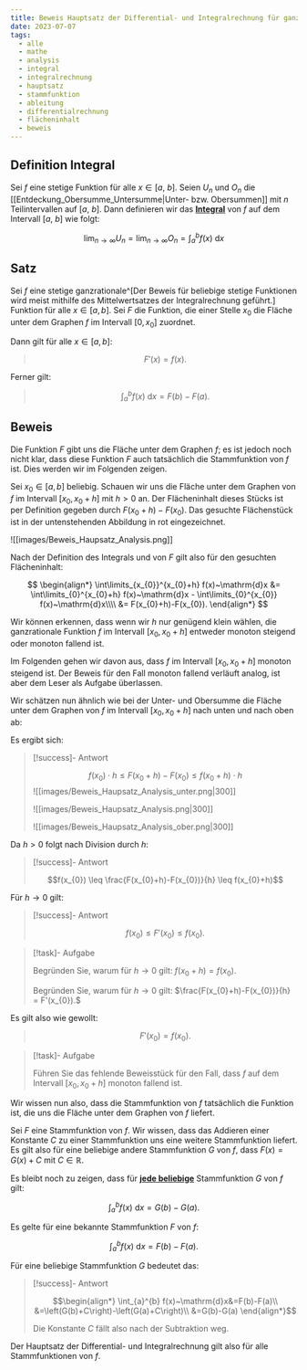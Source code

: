 ```yaml
---
title: Beweis Hauptsatz der Differential- und Integralrechnung für ganzrationale Funktionen
date: 2023-07-07
tags:
  - alle
  - mathe
  - analysis
  - integral
  - integralrechnung
  - hauptsatz
  - stammfunktion
  - ableitung
  - differentialrechnung
  - flächeninhalt
  - beweis
---
```


## Definition Integral

Sei $f$ eine stetige Funktion für alle $x\in[a,~b]$.
Seien $U_{n}$ und $O_{n}$ die [[Entdeckung_Obersumme_Untersumme|Unter- bzw. Obersummen]] mit $n$ Teilintervallen auf $[a,~b]$. 
Dann definieren wir das <u>**Integral**</u> von $f$ auf dem Intervall $[a,~b]$ wie folgt:

$$\lim_{n\to\infty} U_{n} = \lim_{n\to\infty} O_{n} = \int_{a}^{b} f(x)~\mathrm{d}x$$

## Satz

Sei $f$ eine stetige ganzrationale^[Der Beweis für beliebige stetige Funktionen wird meist mithilfe des Mittelwertsatzes der Integralrechnung geführt.] Funktion für alle $x\in[a,b]$.
Sei $F$ die Funktion, die einer Stelle $x_{0}$ die Fläche unter dem Graphen $f$ im Intervall $[0,x_{0}]$ zuordnet.

Dann gilt für alle $x\in[a,b]$:
>$$F'(x)=f(x).$$  

Ferner gilt:

>$$\int_{a}^{b} f(x)~\mathrm{d}x=F(b)-F(a).$$

## Beweis

Die Funktion $F$ gibt uns die Fläche unter dem Graphen $f$; es ist jedoch noch nicht klar, dass diese Funktion $F$ auch tatsächlich die Stammfunktion von $f$ ist. Dies werden wir im Folgenden zeigen.

Sei $x_{0}\in[a,b]$ beliebig. Schauen wir uns die Fläche unter dem Graphen von $f$ im Intervall $[x_{0},x_{0}+h]$ mit $h>0$ an. Der Flächeninhalt dieses Stücks ist per Definition gegeben durch $F(x_{0}+h)-F(x_{0})$. Das gesuchte Flächenstück ist in der untenstehenden Abbildung in rot eingezeichnet.

![[images/Beweis_Haupsatz_Analysis.png]]

Nach der Definition des Integrals und von $F$ gilt also für den gesuchten Flächeninhalt:

$$
\begin{align*}
\int\limits_{x_{0}}^{x_{0}+h} f(x)~\mathrm{d}x &= \int\limits_{0}^{x_{0}+h} f(x)~\mathrm{d}x - \int\limits_{0}^{x_{0}} f(x)~\mathrm{d}x\\\\
&= F(x_{0}+h)-F(x_{0}).
\end{align*}
$$

Wir können erkennen, dass wenn wir $h$ nur genügend klein wählen, die ganzrationale Funktion $f$ im Intervall $[x_{0},x_{0}+h]$ entweder monoton steigend oder monoton fallend ist.

Im Folgenden gehen wir davon aus, dass $f$ im Intervall $[x_{0},x_{0}+h]$ monoton steigend ist. Der Beweis für den Fall monoton fallend verläuft analog, ist aber dem Leser als Aufgabe überlassen.

Wir schätzen nun ähnlich wie bei der Unter- und Obersumme die Fläche unter dem Graphen von $f$ im Intervall $[x_{0},x_{0}+h]$ nach unten und nach oben ab:


Es ergibt sich:

>[!success]- Antwort
>
>$$f(x_{0}) \cdot h \leq F(x_{0}+h)-F(x_{0}) \leq f(x_{0}+h) \cdot h$$
>![[images/Beweis_Haupsatz_Analysis_unter.png|300]] 
>
>![[images/Beweis_Haupsatz_Analysis.png|300]] 
>
>![[images/Beweis_Haupsatz_Analysis_ober.png|300]]

Da $h>0$ folgt nach Division durch $h$:

>[!success]- Antwort
>
>$$f(x_{0}) \leq \frac{F(x_{0}+h)-F(x_{0})}{h} \leq f(x_{0}+h)$$

Für $h \to 0$ gilt:

>[!success]- Antwort
>
>$$f(x_{0}) \leq F'(x_{0}) \leq f(x_{0}).$$

>[!task]- Aufgabe
>
>Begründen Sie, warum für $h\to 0$ gilt: $f(x_{0}+h)=f(x_{0}).$
>
>Begründen Sie, warum für $h\to 0$ gilt: $\frac{F(x_{0}+h)-F(x_{0})}{h} = F'(x_{0}).$

Es gilt also wie gewollt:

>$$F'(x_{0})=f(x_{0}).$$

>[!task]- Aufgabe
>
>Führen Sie das fehlende Beweisstück für den Fall, dass $f$ auf dem Intervall $[x_{0},x_{0}+h]$ monoton fallend ist.

Wir wissen nun also, dass die Stammfunktion von $f$ tatsächlich die Funktion ist, die uns die Fläche unter dem Graphen von $f$ liefert.

Sei $F$ eine Stammfunktion von $f$.  Wir wissen, dass das Addieren einer Konstante $C$ zu einer Stammfunktion uns eine weitere Stammfunktion liefert. Es gilt also für eine beliebige andere Stammfunktion $G$ von $f$, dass $F(x)=G(x)+C$ mit $C\in \mathbb{R}$. 

Es bleibt noch zu zeigen, dass für <u>**jede beliebige**</u> Stammfunktion $G$ von $f$ gilt:

$$\int_{a}^{b} f(x)~\mathrm{d}x=G(b)-G(a).$$

Es gelte für eine bekannte Stammfunktion $F$ von $f$:

$$\int_{a}^{b} f(x)~\mathrm{d}x=F(b)-F(a).$$

Für eine beliebige Stammfunktion $G$ bedeutet das:

>[!success]- Antwort
>
>$$\begin{align*}
>\int_{a}^{b} f(x)~\mathrm{d}x&=F(b)-F(a)\\
>&=\left(G(b)+C\right)-\left(G(a)+C\right)\\
>&=G(b)-G(a)
>\end{align*}$$
>
>Die Konstante $C$ fällt also nach der Subtraktion weg.

Der Hauptsatz der Differential- und Integralrechnung gilt also für alle Stammfunktionen von $f$.


